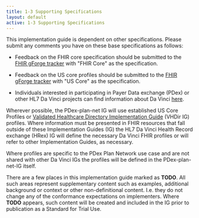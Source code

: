 ```yaml
---
title: 1-3 Supporting Specifications
layout: default
active: 1-3 Supporting Specifications
---
```


This implementation guide is dependent on other specifications. Please submit any comments you have on these base specifications as follows:

- Feedback on the FHIR core specification should be submitted to the [FHIR gForge tracker](http://gforge.hl7.org/gf/project/fhir/tracker/?action=TrackerItemAdd&tracker_id=677) with "FHIR Core" as the specification.

- Feedback on the US core profiles should be submitted to the [FHIR gForge tracker](http://gforge.hl7.org/gf/project/fhir/tracker/?action=TrackerItemAdd&tracker_id=677) with "US Core" as the specification.

- Individuals interested in participating in Payer Data exchange (PDex) or other HL7 Da Vinci projects can find information about Da Vinci [here](http://www.hl7.org/about/davinci).

Wherever possible, the PDex-plan-net IG will use established US Core Profiles or [Validated Healthcare Directory Implementation Guide](http://build.fhir.org/ig/HL7/VhDir/index.html) (VHDir IG) profiles. Where information must be presented in FHIR resources that fall outside of these Implementation Guides (IG) the HL7 Da Vinci Health Record exchange (HRex) IG will define the necessary Da Vinci FHIR profiles or will refer to other Implementation Guides, as necessary.

Where profiles are specific to the PDex Plan Network use case and are not shared with other Da Vinci IGs the profiles will be defined in the PDex-plan-net-IG itself.


There are a few places in this implementation guide marked as **TODO**. All such areas represent supplementary content such as examples, additional background or context or other non-definitional content. I.e. they do not change any of the conformance expectations on implementers. Where **TODO** appears, such content will be created and included in the IG prior to publication as a Standard for Trial Use.
